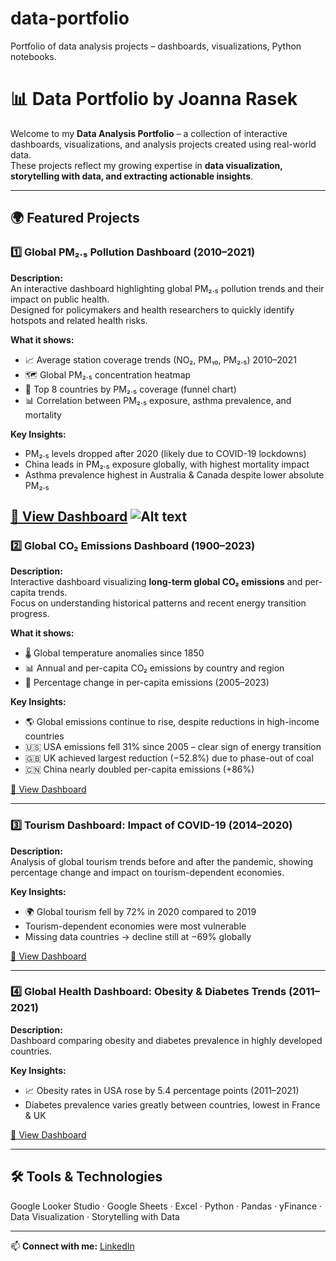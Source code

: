# data-portfolio
Portfolio of data analysis projects – dashboards, visualizations, Python notebooks.
# 📊 Data Portfolio by Joanna Rasek  

Welcome to my **Data Analysis Portfolio** – a collection of interactive dashboards, visualizations, and analysis projects created using real-world data.  
These projects reflect my growing expertise in **data visualization, storytelling with data, and extracting actionable insights**.

---

## 🌍 Featured Projects

### 1️⃣ Global PM₂.₅ Pollution Dashboard (2010–2021)
**Description:**  
An interactive dashboard highlighting global PM₂.₅ pollution trends and their impact on public health.  
Designed for policymakers and health researchers to quickly identify hotspots and related health risks.  

**What it shows:**  
- 📈 Average station coverage trends (NO₂, PM₁₀, PM₂.₅) 2010–2021  
- 🗺️ Global PM₂.₅ concentration heatmap  
- 🔻 Top 8 countries by PM₂.₅ coverage (funnel chart)  
- 📊 Correlation between PM₂.₅ exposure, asthma prevalence, and mortality  

**Key Insights:**  
- PM₂.₅ levels dropped after 2020 (likely due to COVID-19 lockdowns)  
- China leads in PM₂.₅ exposure globally, with highest mortality impact  
- Asthma prevalence highest in Australia & Canada despite lower absolute PM₂.₅  

[🔗 View Dashboard](https://lookerstudio.google.com/reporting/e6885f12-6658-48f3-850d-7a2985928843)
![Alt text]()
---

### 2️⃣ Global CO₂ Emissions Dashboard (1900–2023)
**Description:**  
Interactive dashboard visualizing **long-term global CO₂ emissions** and per-capita trends.  
Focus on understanding historical patterns and recent energy transition progress.

**What it shows:**  
- 🌡️ Global temperature anomalies since 1850  
- 📊 Annual and per-capita CO₂ emissions by country and region  
- 🔄 Percentage change in per-capita emissions (2005–2023)  

**Key Insights:**  
- 🌎 Global emissions continue to rise, despite reductions in high-income countries  
- 🇺🇸 USA emissions fell 31% since 2005 – clear sign of energy transition  
- 🇬🇧 UK achieved largest reduction (−52.8%) due to phase-out of coal  
- 🇨🇳 China nearly doubled per-capita emissions (+86%)  

[🔗 View Dashboard](https://lookerstudio.google.com/reporting/a3b0df46-610c-46c9-a918-076c3cf67191)

---

### 3️⃣ Tourism Dashboard: Impact of COVID-19 (2014–2020)
**Description:**  
Analysis of global tourism trends before and after the pandemic, showing percentage change and impact on tourism-dependent economies.  

**Key Insights:**  
- 🌍 Global tourism fell by 72% in 2020 compared to 2019  
- Tourism-dependent economies were most vulnerable  
- Missing data countries → decline still at −69% globally  

[🔗 View Dashboard](https://lookerstudio.google.com/reporting/3144a9fd-cb9a-4856-84b7-4a5843be5a40)

---

### 4️⃣ Global Health Dashboard: Obesity & Diabetes Trends (2011–2021)
**Description:**  
Dashboard comparing obesity and diabetes prevalence in highly developed countries.  

**Key Insights:**  
- 📈 Obesity rates in USA rose by 5.4 percentage points (2011–2021)  
- Diabetes prevalence varies greatly between countries, lowest in France & UK  

[🔗 View Dashboard](https://lookerstudio.google.com/reporting/2874d947-47e9-4559-a2b9-54c913e3fa2f)

---

## 🛠 Tools & Technologies
Google Looker Studio · Google Sheets · Excel · Python · Pandas · yFinance · Data Visualization · Storytelling with Data

---

📫 **Connect with me:** [LinkedIn](https://www.linkedin.com/in/joanna-rasek-9315a0382/)

